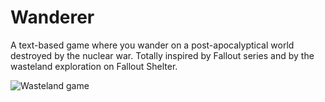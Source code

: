 # Wanderer

A text-based game where you wander on a post-apocalyptical world destroyed by the nuclear war. Totally inspired by Fallout series and by the wasteland exploration on Fallout Shelter.

![Wasteland game](https://github.com/user-attachments/assets/559ff8ad-82b1-484e-b73b-f7d84db1f4c8)
